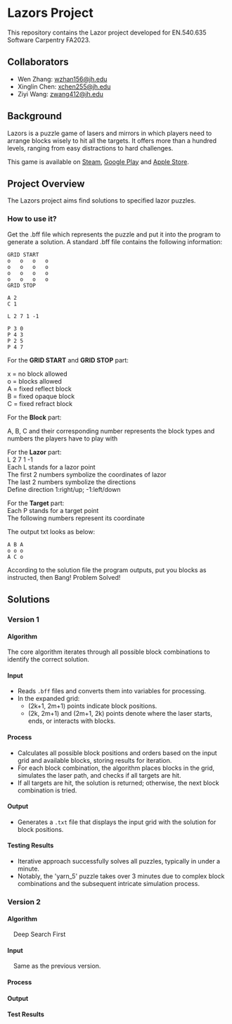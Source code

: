 # Lazors Project

This repository contains the Lazor project developed for EN.540.635 Software Carpentry FA2023.

## Collaborators
- Wen Zhang: wzhan156@jh.edu
- Xinglin Chen: xchen255@jh.edu
- Ziyi Wang: zwang412@jh.edu

## Background
Lazors is a puzzle game of lasers and mirrors in which players need to arrange blocks wisely to hit all
the targets. It offers more than a hundred levels, ranging from easy distractions to hard challenges.
   
This game is available on [Steam](https://steamcommunity.com/app/341290), 
[Google Play](https://play.google.com/store/apps/details?id=net.pyrosphere.lazors&hl=en&pli=1) 
and [Apple Store](https://apps.apple.com/us/app/lazors/id386458926).

## Project Overview

The Lazors project aims find solutions to specified lazor puzzles.

### How to use it?
Get the .bff file which represents the puzzle and put it into the program to generate a solution.
A standard .bff file contains the following information:
```
GRID START
o   o   o   o
o   o   o   o
o   o   o   o
o   o   o   o
GRID STOP

A 2
C 1

L 2 7 1 -1

P 3 0
P 4 3
P 2 5
P 4 7
```
For the **GRID START** and **GRID STOP** part:  

x = no block allowed   
o = blocks allowed   
A = fixed reflect block   
B = fixed opaque block   
C = fixed refract block  

For the **Block** part:    

A, B, C and their corresponding number represents 
the block types and numbers the players have to play with

For the **Lazor** part:   
L 2 7 1 -1   
Each L stands for a lazor point    
The first 2 numbers symbolize the coordinates of lazor   
The last 2 numbers symbolize the directions    
Define direction 1:right/up;  -1:left/down

For the **Target** part:    
Each P stands for a target point  
The following numbers represent its coordinate

The output txt looks as below:
```
A B A
o o o
A C o
```
According to the solution file the program outputs, put you blocks as instructed,
then Bang! Problem Solved!

## Solutions
### Version 1

#### Algorithm
The core algorithm iterates through all possible block combinations to identify the correct solution.

#### Input
- Reads `.bff` files and converts them into variables for processing.
- In the expanded grid:
  - (2k+1, 2m+1) points indicate block positions.
  - (2k, 2m+1) and (2m+1, 2k) points denote where the laser starts, ends, or interacts with blocks.

#### Process
- Calculates all possible block positions and orders based on the input grid and available blocks, storing results for iteration.
- For each block combination, the algorithm places blocks in the grid, simulates the laser path, and checks if all targets are hit.
- If all targets are hit, the solution is returned; otherwise, the next block combination is tried.

#### Output
- Generates a `.txt` file that displays the input grid with the solution for block positions.

#### Testing Results
- Iterative approach successfully solves all puzzles, typically in under a minute.
- Notably, the 'yarn_5' puzzle takes over 3 minutes due to complex block combinations and the subsequent intricate simulation process.


### Version 2
#### Algorithm
&ensp;&ensp;Deep Search First   

#### Input
&ensp;&ensp;Same as the previous version.
#### Process

#### Output

#### Test Results



